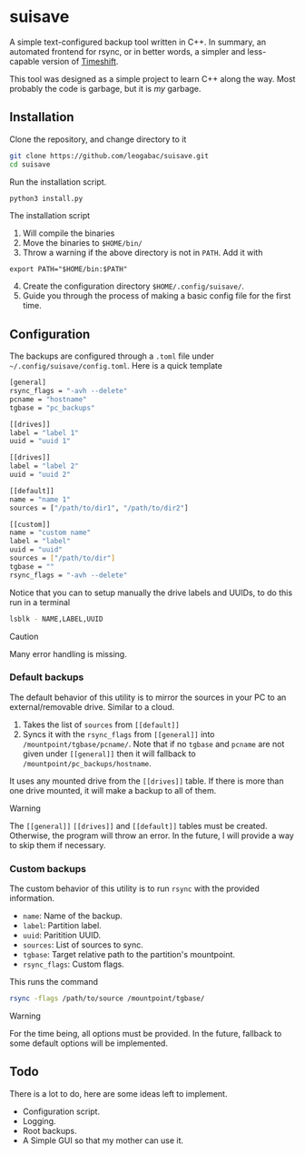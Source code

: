 # suisave
A simple text-configured backup tool written in C++. In summary, an automated frontend for rsync, or in better words, a simpler and less-capable version of [Timeshift](https://github.com/linuxmint/timeshift).

This tool was designed as a simple project to learn C++ along the way. Most probably the code is garbage, but it is _my_ garbage.

## Installation

Clone the repository, and change directory to it
```bash 
git clone https://github.com/leogabac/suisave.git
cd suisave
```

Run the installation script.
```bash
python3 install.py
```
The installation script
1. Will compile the binaries
2. Move the binaries to `$HOME/bin/`
3. Throw a warning if the above directory is not in `PATH`. Add it with
```
export PATH="$HOME/bin:$PATH"
```
4. Create the configuration directory `$HOME/.config/suisave/`.
5. Guide you through the process of making a basic config file for the first time.

## Configuration

The backups are configured through a `.toml` file under `~/.config/suisave/config.toml`. Here is a quick template
```bash 
[general]
rsync_flags = "-avh --delete"
pcname = "hostname"
tgbase = "pc_backups"

[[drives]]
label = "label 1"
uuid = "uuid 1"

[[drives]]
label = "label 2"
uuid = "uuid 2"

[[default]]
name = "name 1"
sources = ["/path/to/dir1", "/path/to/dir2"]

[[custom]]
name = "custom name"
label = "label"
uuid = "uuid"
sources = ["/path/to/dir"]
tgbase = ""
rsync_flags = "-avh --delete"

```

Notice that you can to setup manually the drive labels and UUIDs, to do this run in a terminal
```bash
lsblk - NAME,LABEL,UUID
```

> [!CAUTION]
> Many error handling is missing.

### Default backups

The default behavior of this utility is to mirror the sources in your PC to an external/removable drive. Similar to a cloud.

1. Takes the list of `sources` from `[[default]]`
2. Syncs it with the `rsync_flags` from `[[general]]` into `/mountpoint/tgbase/pcname/`. Note that if no `tgbase` and `pcname` are not given under `[[general]]` then it will fallback to `/mountpoint/pc_backups/hostname`.

It uses any mounted drive from the `[[drives]]` table. If there is more than one drive mounted, it will make a backup to all of them.

> [!WARNING]
> The `[[general]]` `[[drives]]` and `[[default]]` tables must be created. Otherwise, the program will throw an error. In the future, I will provide a way to skip them if necessary.

### Custom backups

The custom behavior of this utility is to run `rsync` with the provided information.
- `name`: Name of the backup.
- `label`: Partition label.
- `uuid`: Paritition UUID.
- `sources`: List of sources to sync.
- `tgbase`: Target relative path to the partition's mountpoint.
- `rsync_flags`: Custom flags.

This runs the command
```bash
rsync -flags /path/to/source /mountpoint/tgbase/
```
> [!WARNING]
> For the time being, all options must be provided. In the future, fallback to some default options will be implemented.

## Todo
There is a lot to do, here are some ideas left to implement.

- Configuration script.
- Logging.
- Root backups.
- A Simple GUI so that my mother can use it.




